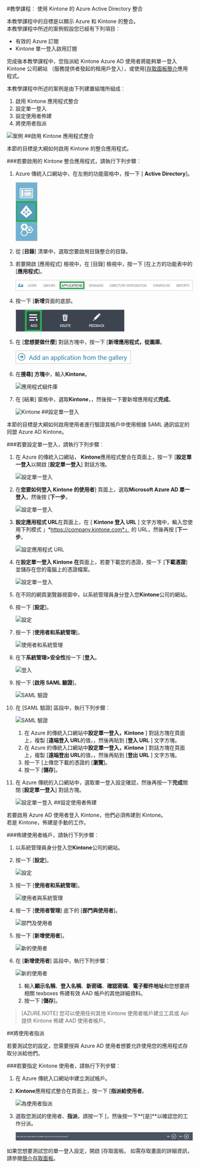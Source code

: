 <properties 
    pageTitle="教學課程︰ Azure Active Directory 整合 Kintone |Microsoft Azure" 
    description="瞭解如何使用 Kintone 與 Azure Active Directory 啟用單一登入，自動化佈建和更多 ！" 
    services="active-directory" 
    authors="jeevansd"  
    documentationCenter="na" 
    manager="femila"/>
<tags 
    ms.service="active-directory" 
    ms.devlang="na" 
    ms.topic="article" 
    ms.tgt_pltfrm="na" 
    ms.workload="identity" 
    ms.date="09/01/2016" 
    ms.author="jeedes" />

#<a name="tutorial-azure-active-directory-integration-with-kintone"></a>教學課程︰ 使用 Kintone 的 Azure Active Directory 整合
  
本教學課程中的目標是以顯示 Azure 和 Kintone 的整合。  
本教學課程中所述的案例假設您已經有下列項目︰

-   有效的 Azure 訂閱
-   Kintone 單一登入啟用訂閱
  
完成後本教學課程中，您指派給 Kintone Azure AD 使用者將能夠單一登入 Kintone 公司網站 （服務提供者發起的租用戶登入），或使用[[存取面板簡介](active-directory-saas-access-panel-introduction.md)應用程式。
  
本教學課程中所述的案例是由下列建置組塊所組成︰

1.  啟用 Kintone 應用程式整合
2.  設定單一登入
3.  設定使用者佈建
4.  將使用者指派

![案例](./media/active-directory-saas-kintone-tutorial/IC785859.png "案例")
##<a name="enabling-the-application-integration-for-kintone"></a>啟用 Kintone 應用程式整合
  
本節的目標是大綱如何啟用 Kintone 的整合應用程式。

###<a name="to-enable-the-application-integration-for-kintone-perform-the-following-steps"></a>若要啟用的 Kintone 整合應用程式，請執行下列步驟︰

1.  Azure 傳統入口網站中，在左側的功能窗格中，按一下 [ **Active Directory**]。

    ![Active Directory](./media/active-directory-saas-kintone-tutorial/IC700993.png "Active Directory")

2.  從 [**目錄**] 清單中，選取您要啟用目錄整合的目錄。

3.  若要開啟 [應用程式] 檢視中，在 [目錄] 檢視中，按一下 [在上方的功能表中的 [**應用程式**]。

    ![應用程式](./media/active-directory-saas-kintone-tutorial/IC700994.png "應用程式")

4.  按一下 [**新增**頁面的底部。

    ![新增應用程式](./media/active-directory-saas-kintone-tutorial/IC749321.png "新增應用程式")

5.  在 [**您想要做什麼**] 對話方塊中，按一下 [**新增應用程式，從圖庫**。

    ![新增 gallerry 應用程式](./media/active-directory-saas-kintone-tutorial/IC749322.png "新增 gallerry 應用程式")

6.  在**搜尋] 方塊**中，輸入**Kintone**。

    ![應用程式組件庫](./media/active-directory-saas-kintone-tutorial/IC785867.png "應用程式組件庫")

7.  在 [結果] 窗格中，選取**Kintone**，，然後按一下要新增應用程式**完成**。

    ![Kintone](./media/active-directory-saas-kintone-tutorial/IC785871.png "Kintone")
##<a name="configuring-single-sign-on"></a>設定單一登入
  
本節的目標是大綱如何啟用使用者進行驗證其帳戶中使用根據 SAML 通訊協定的同盟 Azure AD Kintone。

###<a name="to-configure-single-sign-on-perform-the-following-steps"></a>若要設定單一登入，請執行下列步驟︰

1.  在 Azure 的傳統入口網站， **Kintone**應用程式整合在頁面上，按一下 [**設定單一登入**以開啟 [**設定單一登入**] 對話方塊。

    ![設定單一登入](./media/active-directory-saas-kintone-tutorial/IC785872.png "設定單一登入")

2.  在**您要如何登入 Kintone 的使用者**] 頁面上，選取**Microsoft Azure AD 單一登入**，然後按 [**下一步**。

    ![設定單一登入](./media/active-directory-saas-kintone-tutorial/IC785873.png "設定單一登入")

3.  **設定應用程式 URL**在頁面上，在 [ **Kintone 登入 URL** ] 文字方塊中，輸入您使用下列模式 」*https://company.kintone.com*」 的 URL，然後再按 [**下一步**。

    ![設定應用程式 URL](./media/active-directory-saas-kintone-tutorial/IC785875.png "設定應用程式 URL")

4.  在**設定單一登入 Kintone 在**頁面上，若要下載您的憑證，按一下 [**下載憑證**] 並儲存在您的電腦上的憑證檔案。

    ![設定單一登入](./media/active-directory-saas-kintone-tutorial/IC785878.png "設定單一登入")

5.  在不同的網頁瀏覽器視窗中，以系統管理員身分登入您**Kintone**公司的網站。

6.  按一下 [**設定**]。

    ![設定](./media/active-directory-saas-kintone-tutorial/IC785879.png "設定")

7.  按一下 [**使用者和系統管理**]。

    ![使用者和系統管理](./media/active-directory-saas-kintone-tutorial/IC785880.png "使用者和系統管理")

8.  在下**系統管理\>安全性**按一下 [**登入**。

    ![登入](./media/active-directory-saas-kintone-tutorial/IC785881.png "登入")

9.  按一下 [**啟用 SAML 驗證**]。

    ![SAML 驗證](./media/active-directory-saas-kintone-tutorial/IC785882.png "SAML 驗證")

10. 在 [SAML 驗證] 區段中，執行下列步驟︰

    ![SAML 驗證](./media/active-directory-saas-kintone-tutorial/IC785883.png "SAML 驗證")

    1.  在 Azure 的傳統入口網站中**設定單一登入，Kintone** ] 對話方塊在頁面上，複製 [**遠端登入 URL**的值，，然後再貼到 [**登入 URL** ] 文字方塊。
    2.  在 Azure 的傳統入口網站中**設定單一登入，Kintone** ] 對話方塊在頁面上，複製 [**遠端登出 URL**的值，，然後再貼到 [**登出 URL** ] 文字方塊。
    3.  按一下 [上傳您下載的憑證的 [**瀏覽**]。
    4.  按一下 [**儲存**]。

11. 在 Azure 傳統的入口網站中，選取單一登入設定確認，然後再按一下**完成**關閉 [**設定單一登入**] 對話方塊。

    ![設定單一登入](./media/active-directory-saas-kintone-tutorial/IC785884.png "設定單一登入")
##<a name="configuring-user-provisioning"></a>設定使用者佈建
  
若要啟用 Azure AD 使用者登入 Kintone，他們必須佈建到 Kintone。  
若是 Kintone，佈建是手動的工作。

###<a name="to-provision-a-user-accounts-perform-the-following-steps"></a>佈建使用者帳戶，請執行下列步驟︰

1.  以系統管理員身分登入您**Kintone**公司的網站。

2.  按一下 [**設定**]。

    ![設定](./media/active-directory-saas-kintone-tutorial/IC785879.png "設定")

3.  按一下 [**使用者和系統管理**]。

    ![使用者與系統管理](./media/active-directory-saas-kintone-tutorial/IC785880.png "使用者與系統管理")

4.  按一下 [**使用者管理**] 底下的 [**部門與使用者**]。

    ![部門及使用者](./media/active-directory-saas-kintone-tutorial/IC785888.png "部門及使用者")

5.  按一下 [**新增使用者**]。

    ![新的使用者](./media/active-directory-saas-kintone-tutorial/IC785889.png "新的使用者")

6.  在 [**新增使用者**] 區段中，執行下列步驟︰

    ![新的使用者](./media/active-directory-saas-kintone-tutorial/IC785890.png "新的使用者")

    1.  輸入**顯示名稱**、**登入名稱**、**新密碼**、**確認密碼**、**電子郵件地址**和您想要將相關 texboxes 佈建有效 AAD 帳戶的其他詳細資料。
    2.  按一下 [**儲存**]。

>[AZURE.NOTE] 您可以使用任何其他 Kintone 使用者帳戶建立工具或 Api 提供 Kintone 佈建 AAD 使用者帳戶。

##<a name="assigning-users"></a>將使用者指派
  
若要測試您的設定，您需要授與 Azure AD 使用者想要允許使用您的應用程式存取分派給他們。

###<a name="to-assign-users-to-kintone-perform-the-following-steps"></a>若要指定 Kintone 使用者，請執行下列步驟︰

1.  在 Azure 傳統入口網站中建立測試帳戶。

2.  **Kintone**應用程式整合在頁面上，按一下 [**指派給使用者**。

    ![為使用者指派](./media/active-directory-saas-kintone-tutorial/IC785891.png "為使用者指派")

3.  選取您測試的使用者、**指派**，請按一下 [，然後按一下**[是]**以確認您的工作分派。

    ![[是]](./media/active-directory-saas-kintone-tutorial/IC767830.png "[是]")
  
如果您想要測試您的單一登入設定，開啟 [存取面板。 如需存取畫面的詳細資訊，請參閱[簡介存取面板](active-directory-saas-access-panel-introduction.md)。